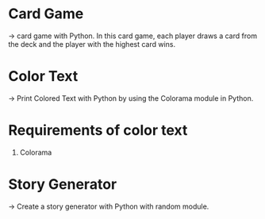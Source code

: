 # Card Game 

-> card game with Python. In this card game, each player draws a card from the deck and the player with the highest card wins.
 
 
# Color Text

-> Print Colored Text with Python by using the Colorama module in Python.
 
# Requirements of color text
 1. Colorama
 
# Story Generator

-> Create a story generator with Python with random module.


 
 

